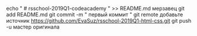 echo  " # rsschool-2019Q1-codeacademy "  >> README.md
мерзавец
git add README.md
git commit -m " первый коммит "
git remote добавьте источник https://github.com/EvaSuz/rsschool-2019Q1-html-css.git
git push -u мастер оригинала
